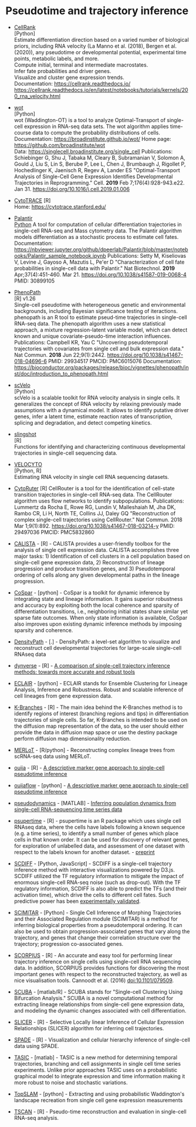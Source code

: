 

# Pseudotime and trajectory inference  

- [CellRank](https://github.com/theislab/cellrank/tree/main)  
  [Python]  
  Estimate differentiation direction based on a varied number of biological priors, including RNA velocity (La Manno et al. (2018), Bergen et al. (2020)), any pseudotime or developmental potential, experimental time points, metabolic labels, and more.  
  Compute initial, terminal and intermediate macrostates.  
  Infer fate probabilities and driver genes.  
  Visualize and cluster gene expression trends.  
  Documentation: https://cellrank.readthedocs.io/  
  https://cellrank.readthedocs.io/en/latest/notebooks/tutorials/kernels/200_rna_velocity.html
  
- [wot](https://github.com/broadinstitute/wot)  
  [Python]  
  wot (Waddington-OT) is a tool to analyze Optimal-Transport of single-cell expression in RNA-seq data sets. The wot algorithm applies time-course data to compute the probability distributions of cells.
  Documentation: https://broadinstitute.github.io/wot/
  Home page: https://github.com/broadinstitute/wot  
  Data: https://singlecell.broadinstitute.org/single_cell
  Publications: Schiebinger G, Shu J, Tabaka M, Cleary B, Subramanian V, Solomon A, Gould J, Liu S, Lin S, Berube P, Lee L, Chen J, Brumbaugh J, Rigollet P, Hochedlinger K, Jaenisch R, Regev A, Lander ES "Optimal-Transport Analysis of Single-Cell Gene Expression Identifies Developmental Trajectories in Reprogramming." Cell. **2019** Feb 7;176(4):928-943.e22. Jan 31. https://doi.org/10.1016/j.cell.2019.01.006

- [CytoTRACE](https://cytotrace.stanford.edu/CytoTRACE_0.3.3.tar.gz)
  [R]  
  Home: https://cytotrace.stanford.edu/  

- [Palantir](https://github.com/dpeerlab/Palantir)  
  [Python](https://www.nature.com/articles/s41587-019-0068-4)
  A tool for computation of cellular differentiation trajectories in single-cell RNA-seq and Mass cytometry data. The Palantir algorithm models differentiation as a stochastic process to estimate cell fates.  
  Documentation: https://nbviewer.jupyter.org/github/dpeerlab/Palantir/blob/master/notebooks/Palantir_sample_notebook.ipynb
  Publications: Setty M, Kiseliovas V, Levine J, Gayoso A, Mazutis L, Pe'er D "Characterization of cell fate probabilities in single-cell data with Palantir." Nat Biotechnol. **2019** Apr;37(4):451-460. Mar 21. https://doi.org/10.1038/s41587-019-0068-4
  PMID: 30899105

- [PhenoPath](https://github.com/kieranrcampbell/phenopath)  
  [R] v1.26  
  Single-cell pseudotime with heterogeneous genetic and environmental backgrounds, including Bayesian significance testing of iteractions.
  phenopath is an R tool to estimate pseud-time trajectories in single-cell RNA-seq data. The phenopath algorithm uses a new statistical approach, a mixture regression-latent variable model, which can detect known and unique covariate-pseudo-time interaction influences.
  Publications: Campbell KR, Yau C "Uncovering pseudotemporal trajectories with covariates from single cell and bulk expression data." Nat Commun. **2018** Jun 22;9(1):2442. https://doi.org/10.1038/s41467-018-04696-6
  PMID: 29934517
  PMCID: PMC6015076
  Documentation: https://bioconductor.org/packages/release/bioc/vignettes/phenopath/inst/doc/introduction_to_phenopath.html


- [scVelo](https://github.com/theislab/scvelo)   
  [Python]  
  scVelo is a scalable toolkit for RNA velocity analysis in single cells. It generalizes the concept of RNA velocity by relaxing previously made assumptions with a dynamical model. It allows to identify putative driver genes, infer a latent time, estimate reaction rates of transcription, splicing and degradation, and detect competing kinetics.

- [slingshot](https://github.com/kstreet13/slingshot)  
  [R]  
  Functions for identifying and characterizing continuous developmental trajectories in single-cell sequencing data.

- [VELOCYTO](http://velocyto.org/)  
  [Python, R]  
  Estimating RNA velocity in single cell RNA sequencing datasets.

- [CytoRuter](https://github.com/edroaldo/cellrouter)
  [R]
  CellRouter is a tool for the identification of cell-state transition trajectories in single-cell RNA-seq data. The CellRouter algorithm uses flow networks to identify subpopulations.
  Publications:  Lummertz da Rocha E, Rowe RG, Lundin V, Malleshaiah M, Jha DK, Rambo CR, Li H, North TE, Collins JJ, Daley GQ "Reconstruction of complex single-cell trajectories using CellRouter." Nat Commun. 2018 Mar 1;9(1):892. https://doi.org/10.1038/s41467-018-03214-y
  PMID: 29497036
  PMCID: PMC5832860

- [CALISTA](https://github.com/CABSEL/CALISTA) - [R] - CALISTA provides a user-friendly toolbox for the analysis of single cell expression data. CALISTA accomplishes three major tasks: 1)	Identification of cell clusters in a cell population based on single-cell gene expression data, 2)	Reconstruction of lineage progression and produce transition genes, and 3)	Pseudotemporal ordering of cells along any given developmental paths in the lineage progression.
- [CoSpar](https://cospar.readthedocs.io/) - [python] - CoSpar is a toolkit for dynamic inference by integrating state and lineage information. It gains superior robustness and accuracy by exploiting both the local coherence and sparsity of differentiation transitions, i.e., neighboring initial states share similar yet sparse fate outcomes. When only state information is available, CoSpar also improves upon existing dynamic inference methods by imposing sparsity and coherence.
- [DensityPath](https://doi.org/10.1101/276311) - [.] - DensityPath: a level-set algorithm to visualize and reconstruct cell developmental trajectories for large-scale single-cell RNAseq data
- [dynverse](https://github.com/dynverse/dynverse/) - [R] - [A comparison of single-cell trajectory inference methods: towards more accurate and robust tools](https://www.nature.com/articles/s41587-019-0071-9)
- [ECLAIR](https://github.com/GGiecold/ECLAIR) - [python] - ECLAIR stands for Ensemble Clustering for Lineage Analysis, Inference and Robustness. Robust and scalable inference of cell lineages from gene expression data.
- [K-Branches](https://github.com/theislab/kbranches) - [R] - The main idea behind the K-Branches method is to identify regions of interest (branching regions and tips) in differentiation trajectories of single cells. So far, K-Branches is intended to be used on the diffusion map representation of the data, so the user should either provide the data in diffusion map space or use the destiny package perform diffusion map dimensionality reduction.
- [MERLoT](https://github.com/soedinglab/merlot) - [R/python] - Reconstructing complex lineage trees from scRNA-seq data using MERLoT.
- [ouija](https://github.com/kieranrcampbell/ouija) - [R] - [A descriptive marker gene approach to single-cell pseudotime inference](https://doi.org/10.1101/060442)
- [ouijaflow](http://www.github.com/kieranrcampbell/ouijaflow) - [python] - [A descriptive marker gene approach to single-cell pseudotime inference](https://doi.org/10.1101/060442)
- [pseudodynamics](https://github.com/theislab/pseudodynamics) - [MATLAB] - [Inferring population dynamics from single-cell RNA-sequencing time series data](https://www.nature.com/articles/s41587-019-0088-0)
- [psupertime](https://github.com/wmacnair/psupertime) - [R] - psupertime is an R package which uses single cell RNAseq data, where the cells have labels following a known sequence (e.g. a time series), to identify a small number of genes which place cells in that known order. It can be used for discovery of relevant genes, for exploration of unlabelled data, and assessment of one dataset with respect to the labels known for another dataset. - [preprint](https://www.biorxiv.org/content/10.1101/622001v1)
- [SCDIFF](https://github.com/phoenixding/scdiff) - [Python, JavaScript] - SCDIFF is a single-cell trajectory inference method with interactive visualizations powered by D3.js. SCDIFF utilized the TF regulatory information to mitigate the impact of enormous single-cell RNA-seq noise (such as drop-out). With the TF regulatory information, SCDIFF is also able to predict the TFs (and their activation time), which drive the cells to different cell fates. Such predictive power has been [experimentally validated](https://genome.cshlp.org/content/28/3/383).
- [SCIMITAR](https://github.com/dimenwarper/scimitar) - [Python] - Single Cell Inference of Morphing Trajectories and their Associated Regulation module (SCIMITAR) is a method for inferring biological properties from a pseudotemporal ordering. It can also be used to obtain progression-associated genes that vary along the trajectory, and genes that change their correlation structure over the trajectory; progression co-associated genes.
- [SCORPIUS](https://cran.r-project.org/package=SCORPIUS) - [R] - An accurate and easy tool for performing linear trajectory inference on single cells using single-cell RNA sequencing data. In addition, SCORPIUS provides functions for discovering the most important genes with respect to the reconstructed trajectory, as well as nice visualisation tools. Cannoodt et al. (2016) [doi:10.1101/079509](https://doi.org/10.1101/079509).
- [SCUBA](https://github.com/gcyuan/SCUBA) - [matlab/R] - SCUBA stands for "Single-cell Clustering Using Bifurcation Analysis." SCUBA is a novel computational method for extracting lineage relationships from single-cell gene expression data, and modeling the dynamic changes associated with cell differentiation.
- [SLICER](https://github.com/jw156605/SLICER) - [R] - Selective Locally linear Inference of Cellular Expression Relationships (SLICER) algorithm for inferring cell trajectories.
- [SPADE](http://www.nature.com/nprot/journal/v11/n7/full/nprot.2016.066.html) - [R] - Visualization and cellular hierarchy inference of single-cell data using SPADE.
- [TASIC](https://www.andrew.cmu.edu/user/sabrinar/TASIC) - [matlab] - TASIC is a new method for determining temporal trajectories, branching and cell assignments in single cell time series experiments. Unlike prior approaches TASIC uses on a probabilistic graphical model to integrate expression and time information making it more robust to noise and stochastic variations.
- [TopSLAM](https://github.com/mzwiessele/topslam) - [python] - Extracting and using probabilistic Waddington's landscape recreation from single cell gene expression measurements
- [TSCAN](https://github.com/zji90/TSCAN) - [R] - Pseudo-time reconstruction and evaluation in single-cell RNA-seq analysis.
